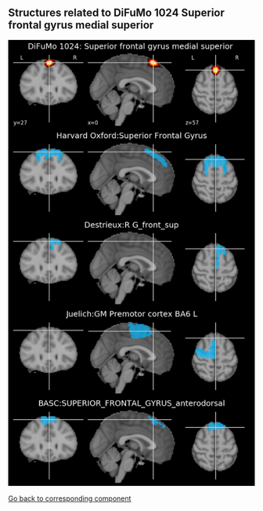 


## Structures related to DiFuMo 1024 Superior frontal gyrus medial superior 

![652](652.jpg "Structures related to DiFuMo 1024 Superior frontal gyrus medial superior ")

[Go back to corresponding component](https://parietal-inria.github.io/DiFuMo/1024/html/652.html)